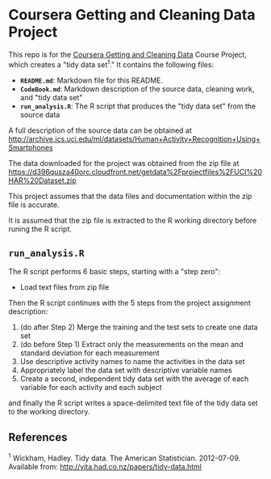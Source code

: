 Coursera Getting and Cleaning Data Project
=======================

This repo is for the [Coursera Getting and Cleaning Data](https://www.coursera.org/course/getdata) Course Project, which creates a "tidy data set<sup>1</sup>."  It contains the following files:

 * **`README.md`**: Markdown file for this README.
 * **`CodeBook.md`**: Markdown description of the source data, cleaning work, and "tidy data set"
 * **`run_analysis.R`**: The R script that produces the "tidy data set" from the source data

A full description of the source data can be obtained at
http://archive.ics.uci.edu/ml/datasets/Human+Activity+Recognition+Using+Smartphones

The data downloaded for the project was obtained from the zip file at
https://d396qusza40orc.cloudfront.net/getdata%2Fprojectfiles%2FUCI%20HAR%20Dataset.zip

This project assumes that the data files and documentation within the zip file is accurate.

It is assumed that the zip file is extracted to the R working directory before runing the R script.


## `run_analysis.R` ##

The R script performs 6 basic steps, starting with a "step zero":
 * Load text files from zip file
 
Then the R script continues with the 5 steps from the project assignment description:
 1. (do after Step 2) Merge the training and the test sets to create one data set
 2. (do before Step 1) Extract only the measurements on the mean and standard deviation for each measurement
 3. Use descriptive activity names to name the activities in the data set
 4. Appropriately label the data set with descriptive variable names
 5. Create a second, independent tidy data set with the average of each variable for each activity and each subject
 
and finally the R script writes a space-delimited text file of the tidy data set to the working directory.
 
## References ##
<sup>1</sup> Wickham, Hadley. Tidy data. The American Statistician. 2012-07-09. Available from: http://vita.had.co.nz/papers/tidy-data.html